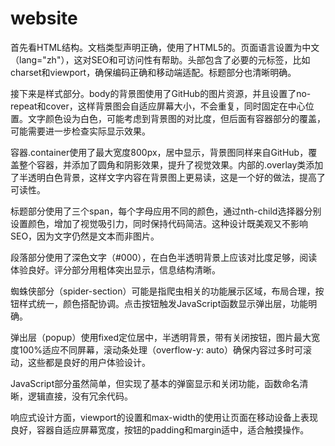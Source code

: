 # website
首先看HTML结构。文档类型声明正确，使用了HTML5的<!DOCTYPE html>。页面语言设置为中文（lang="zh"），这对SEO和可访问性有帮助。头部包含了必要的元标签，比如charset和viewport，确保编码正确和移动端适配。标题部分也清晰明确。

接下来是样式部分。body的背景图使用了GitHub的图片资源，并且设置了no-repeat和cover，这样背景图会自适应屏幕大小，不会重复，同时固定在中心位置。文字颜色设为白色，可能考虑到背景图的对比度，但后面有容器部分的覆盖，可能需要进一步检查实际显示效果。

容器.container使用了最大宽度800px，居中显示，背景图同样来自GitHub，覆盖整个容器，并添加了圆角和阴影效果，提升了视觉效果。内部的.overlay类添加了半透明白色背景，这样文字内容在背景图上更易读，这是一个好的做法，提高了可读性。

标题部分使用了三个span，每个字母应用不同的颜色，通过nth-child选择器分别设置颜色，增加了视觉吸引力，同时保持代码简洁。这种设计既美观又不影响SEO，因为文字仍然是文本而非图片。

段落部分使用了深色文字（#000），在白色半透明背景上应该对比度足够，阅读体验良好。评分部分用粗体突出显示，信息结构清晰。

蜘蛛侠部分（spider-section）可能是指爬虫相关的功能展示区域，布局合理，按钮样式统一，颜色搭配协调。点击按钮触发JavaScript函数显示弹出层，功能明确。

弹出层（popup）使用fixed定位居中，半透明背景，带有关闭按钮，图片最大宽度100%适应不同屏幕，滚动条处理（overflow-y: auto）确保内容过多时可滚动，这些都是良好的用户体验设计。

JavaScript部分虽然简单，但实现了基本的弹窗显示和关闭功能，函数命名清晰，逻辑直接，没有冗余代码。

响应式设计方面，viewport的设置和max-width的使用让页面在移动设备上表现良好，容器自适应屏幕宽度，按钮的padding和margin适中，适合触摸操作。
